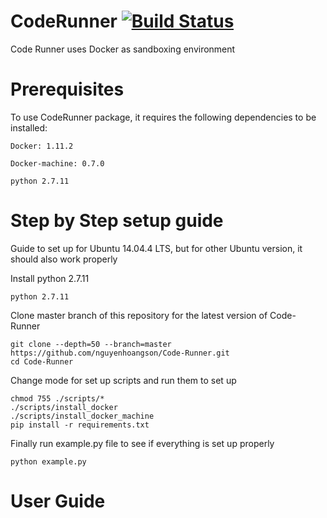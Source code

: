 # CodeRunner [![Build Status](https://travis-ci.org/nguyenhoangson/Code-Runner.svg?branch=master)](https://travis-ci.org/nguyenhoangson/Code-Runner)


Code Runner uses Docker as sandboxing environment

# Prerequisites
To use CodeRunner package, it requires the following dependencies to be installed: 

```console
Docker: 1.11.2 
```

```console
Docker-machine: 0.7.0
```

```console
python 2.7.11
```

# Step by Step setup guide   
Guide to set up for Ubuntu 14.04.4 LTS, but for other Ubuntu version, it should also work properly

Install python 2.7.11

```console
python 2.7.11
```

Clone master branch of this repository for the latest version of Code-Runner

```console
git clone --depth=50 --branch=master https://github.com/nguyenhoangson/Code-Runner.git 
cd Code-Runner
```

Change mode for set up scripts and run them to set up

```console
chmod 755 ./scripts/*
./scripts/install_docker
./scripts/install_docker_machine
pip install -r requirements.txt
```

Finally run example.py file to see if everything is set up properly
```console
python example.py
```

# User Guide 


